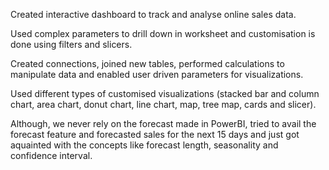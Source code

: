 Created interactive dashboard to track and analyse online sales data.

Used complex parameters to drill down in worksheet and customisation is done using filters and slicers.

Created connections, joined new tables, performed calculations to manipulate data and enabled user driven parameters for visualizations.

Used different types of customised visualizations (stacked bar and column chart, area chart, donut chart, line chart, map, tree map, cards and slicer).

Although, we never rely on the forecast made in PowerBI, tried to avail the forecast feature and forecasted sales for the next 15 days and just got aquainted with the concepts like forecast length, seasonality and confidence interval.

